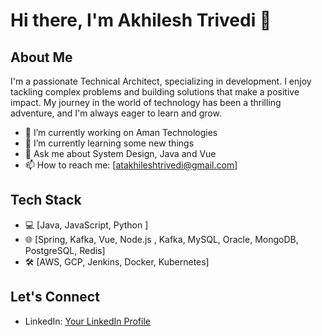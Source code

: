 <!-- ### Hi there 👋

**akhileshtrivedi/akhileshtrivedi** is a ✨ _special_ ✨ repository because its `README.md` (this file) appears on your GitHub profile.

Here are some ideas to get you started:

- 🔭 I’m currently working on ...
- 🌱 I’m currently learning ...
- 👯 I’m looking to collaborate on ...
- 🤔 I’m looking for help with ...
- 💬 Ask me about ...
- 📫 How to reach me: ...
- 😄 Pronouns: ...
- ⚡ Fun fact: ...
-->
# Hi there, I'm Akhilesh Trivedi 👋

## About Me

I'm a passionate Technical Architect, specializing in development. I enjoy tackling complex problems and building solutions that make a positive impact. My journey in the world of technology has been a thrilling adventure, and I'm always eager to learn and grow.

- 🔭 I’m currently working on Aman Technologies
- 🌱 I’m currently learning some new things
- 💬 Ask me about System Design, Java and Vue
- 📫 How to reach me: [atakhileshtrivedi@gmail.com]

## Tech Stack

- 💻 [Java, JavaScript, Python ] 
- 🌐 [Spring, Kafka, Vue, Node.js , Kafka, MySQL, Oracle, MongoDB, PostgreSQL, Redis]
- 🛠️ [AWS, GCP, Jenkins, Docker, Kubernetes]
  
<!--  
## GitHub Stats

![Your GitHub Stats](https://github-readme-stats.vercel.app/api?username=YourUsername&show_icons=true&theme=radical)
-->
## Let's Connect

- LinkedIn: [Your LinkedIn Profile](https://www.linkedin.com/in/atakhileshtrivedi/)
<!--  
- Twitter: [Your Twitter Handle](https://twitter.com/yourusername)
- Portfolio: [Your Portfolio Website](https://yourportfolio.com)
-->


